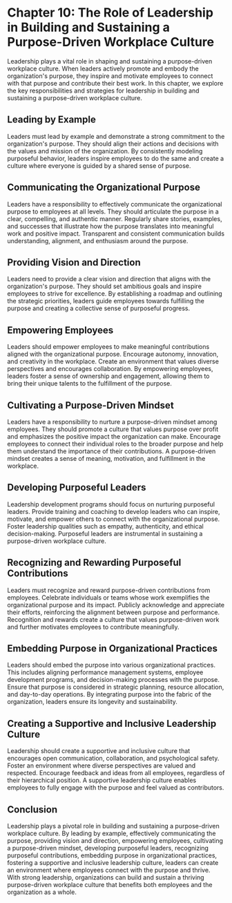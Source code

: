 Chapter 10: The Role of Leadership in Building and Sustaining a Purpose-Driven Workplace Culture
================================================================================================

Leadership plays a vital role in shaping and sustaining a purpose-driven workplace culture. When leaders actively promote and embody the organization's purpose, they inspire and motivate employees to connect with that purpose and contribute their best work. In this chapter, we explore the key responsibilities and strategies for leadership in building and sustaining a purpose-driven workplace culture.

Leading by Example
------------------

Leaders must lead by example and demonstrate a strong commitment to the organization's purpose. They should align their actions and decisions with the values and mission of the organization. By consistently modeling purposeful behavior, leaders inspire employees to do the same and create a culture where everyone is guided by a shared sense of purpose.

Communicating the Organizational Purpose
----------------------------------------

Leaders have a responsibility to effectively communicate the organizational purpose to employees at all levels. They should articulate the purpose in a clear, compelling, and authentic manner. Regularly share stories, examples, and successes that illustrate how the purpose translates into meaningful work and positive impact. Transparent and consistent communication builds understanding, alignment, and enthusiasm around the purpose.

Providing Vision and Direction
------------------------------

Leaders need to provide a clear vision and direction that aligns with the organization's purpose. They should set ambitious goals and inspire employees to strive for excellence. By establishing a roadmap and outlining the strategic priorities, leaders guide employees towards fulfilling the purpose and creating a collective sense of purposeful progress.

Empowering Employees
--------------------

Leaders should empower employees to make meaningful contributions aligned with the organizational purpose. Encourage autonomy, innovation, and creativity in the workplace. Create an environment that values diverse perspectives and encourages collaboration. By empowering employees, leaders foster a sense of ownership and engagement, allowing them to bring their unique talents to the fulfillment of the purpose.

Cultivating a Purpose-Driven Mindset
------------------------------------

Leaders have a responsibility to nurture a purpose-driven mindset among employees. They should promote a culture that values purpose over profit and emphasizes the positive impact the organization can make. Encourage employees to connect their individual roles to the broader purpose and help them understand the importance of their contributions. A purpose-driven mindset creates a sense of meaning, motivation, and fulfillment in the workplace.

Developing Purposeful Leaders
-----------------------------

Leadership development programs should focus on nurturing purposeful leaders. Provide training and coaching to develop leaders who can inspire, motivate, and empower others to connect with the organizational purpose. Foster leadership qualities such as empathy, authenticity, and ethical decision-making. Purposeful leaders are instrumental in sustaining a purpose-driven workplace culture.

Recognizing and Rewarding Purposeful Contributions
--------------------------------------------------

Leaders must recognize and reward purpose-driven contributions from employees. Celebrate individuals or teams whose work exemplifies the organizational purpose and its impact. Publicly acknowledge and appreciate their efforts, reinforcing the alignment between purpose and performance. Recognition and rewards create a culture that values purpose-driven work and further motivates employees to contribute meaningfully.

Embedding Purpose in Organizational Practices
---------------------------------------------

Leaders should embed the purpose into various organizational practices. This includes aligning performance management systems, employee development programs, and decision-making processes with the purpose. Ensure that purpose is considered in strategic planning, resource allocation, and day-to-day operations. By integrating purpose into the fabric of the organization, leaders ensure its longevity and sustainability.

Creating a Supportive and Inclusive Leadership Culture
------------------------------------------------------

Leadership should create a supportive and inclusive culture that encourages open communication, collaboration, and psychological safety. Foster an environment where diverse perspectives are valued and respected. Encourage feedback and ideas from all employees, regardless of their hierarchical position. A supportive leadership culture enables employees to fully engage with the purpose and feel valued as contributors.

Conclusion
----------

Leadership plays a pivotal role in building and sustaining a purpose-driven workplace culture. By leading by example, effectively communicating the purpose, providing vision and direction, empowering employees, cultivating a purpose-driven mindset, developing purposeful leaders, recognizing purposeful contributions, embedding purpose in organizational practices, fostering a supportive and inclusive leadership culture, leaders can create an environment where employees connect with the purpose and thrive. With strong leadership, organizations can build and sustain a thriving purpose-driven workplace culture that benefits both employees and the organization as a whole.
